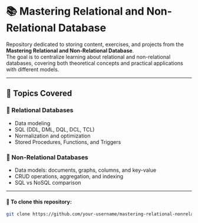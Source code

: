 # 📚 Mastering Relational and Non-Relational Database

Repository dedicated to storing content, exercises, and projects from the **Mastering Relational and Non-Relational Database**.  
The goal is to centralize learning about relational and non-relational databases, covering both theoretical concepts and practical applications with different models.

---

## 📖 Topics Covered

### 🔹 Relational Databases
- Data modeling
- SQL (DDL, DML, DQL, DCL, TCL)
- Normalization and optimization
- Stored Procedures, Functions, and Triggers

### 🔹 Non-Relational Databases
- Data models: documents, graphs, columns, and key-value
- CRUD operations, aggregation, and indexing
- SQL vs NoSQL comparison

---

#### 🚀 To clone this repository:
```bash
git clone https://github.com/your-username/mastering-relational-nonrelational-db.git
